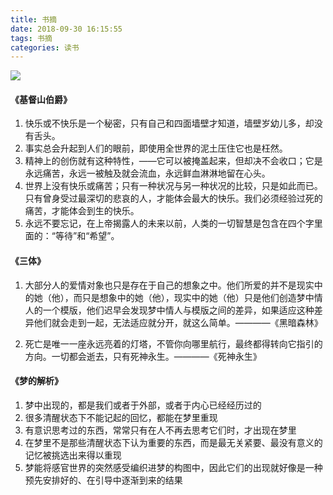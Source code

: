 ```yaml
---
title: 书摘
date: 2018-09-30 16:15:55
tags: 书摘
categories: 读书
---
```

![](https://ws1.sinaimg.cn/large/0067tRJGly1fvrnnz4atoj31400smdt1.jpg)
<!-- more -->

#### 《基督山伯爵》
1. 快乐或不快乐是一个秘密，只有自己和四面墙壁才知道，墙壁岁幼儿多，却没有舌头。
2. 事实总会升起到人们的眼前，即使用全世界的泥土压住它也是枉然。
3. 精神上的创伤就有这种特性，——它可以被掩盖起来，但却决不会收口；它是永远痛苦，永远一被触及就会流血，永远鲜血淋淋地留在心头。
4. 世界上没有快乐或痛苦；只有一种状况与另一种状况的比较，只是如此而已。只有曾身受过最深切的悲哀的人，才能体会最大的快乐。我们必须经验过死的痛苦，才能体会到生的快乐。
5. 永远不要忘记，在上帝揭露人的未来以前，人类的一切智慧是包含在四个字里面的：“等待”和“希望”。

#### 《三体》
1. 大部分人的爱情对象也只是存在于自己的想象之中。他们所爱的并不是现实中的她（他），而只是想象中的她（他），现实中的她（他）只是他们创造梦中情人的一个模版，他们迟早会发现梦中情人与模版之间的差异，如果适应这种差异他们就会走到一起，无法适应就分开，就这么简单。————《黑暗森林》

2. 死亡是唯一一座永远亮着的灯塔，不管你向哪里航行，最终都得转向它指引的方向。一切都会逝去，只有死神永生。————《死神永生》

#### 《梦的解析》
1. 梦中出现的，都是我们或者于外部，或者于内心已经经历过的
2. 很多清醒状态下不能记起的回忆，都能在梦里重现
3. 有意识思考过的东西，常常只有在人不再去思考它们时，才出现在梦里
4. 在梦里不是那些清醒状态下认为重要的东西，而是最无关紧要、最没有意义的记忆被挑选出来得以重现
5. 梦能将感官世界的突然感受编织进梦的构图中，因此它们的出现就好像是一种预先安排好的、在引导中逐渐到来的结果